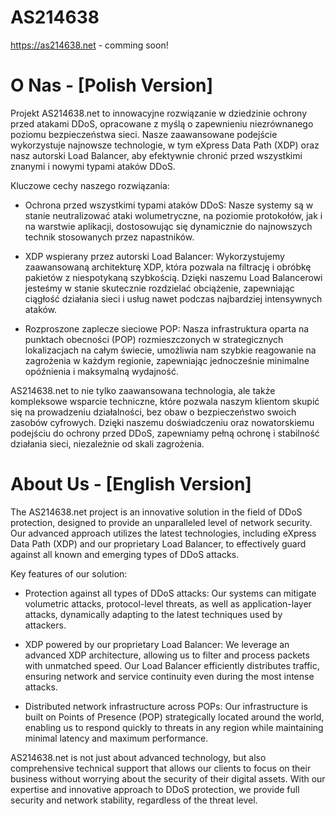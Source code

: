 # AS214638
https://as214638.net - comming soon!


# O Nas - [Polish Version]
Projekt AS214638.net to innowacyjne rozwiązanie w dziedzinie ochrony przed atakami DDoS, opracowane z myślą o zapewnieniu niezrównanego poziomu bezpieczeństwa sieci. Nasze zaawansowane podejście wykorzystuje najnowsze technologie, w tym eXpress Data Path (XDP) oraz nasz autorski Load Balancer, aby efektywnie chronić przed wszystkimi znanymi i nowymi typami ataków DDoS.

Kluczowe cechy naszego rozwiązania:

- Ochrona przed wszystkimi typami ataków DDoS: Nasze systemy są w stanie neutralizować ataki wolumetryczne, na poziomie protokołów, jak i na warstwie aplikacji, dostosowując się dynamicznie do najnowszych technik stosowanych przez napastników.

- XDP wspierany przez autorski Load Balancer: Wykorzystujemy zaawansowaną architekturę XDP, która pozwala na filtrację i obróbkę pakietów z niespotykaną szybkością. Dzięki naszemu Load Balancerowi jesteśmy w stanie skutecznie rozdzielać obciążenie, zapewniając ciągłość działania sieci i usług nawet podczas najbardziej intensywnych ataków.

- Rozproszone zaplecze sieciowe POP: Nasza infrastruktura oparta na punktach obecności (POP) rozmieszczonych w strategicznych lokalizacjach na całym świecie, umożliwia nam szybkie reagowanie na zagrożenia w każdym regionie, zapewniając jednocześnie minimalne opóźnienia i maksymalną wydajność.

AS214638.net to nie tylko zaawansowana technologia, ale także kompleksowe wsparcie techniczne, które pozwala naszym klientom skupić się na prowadzeniu działalności, bez obaw o bezpieczeństwo swoich zasobów cyfrowych. Dzięki naszemu doświadczeniu oraz nowatorskiemu podejściu do ochrony przed DDoS, zapewniamy pełną ochronę i stabilność działania sieci, niezależnie od skali zagrożenia.

# About Us - [English Version]

The AS214638.net project is an innovative solution in the field of DDoS protection, designed to provide an unparalleled level of network security. Our advanced approach utilizes the latest technologies, including eXpress Data Path (XDP) and our proprietary Load Balancer, to effectively guard against all known and emerging types of DDoS attacks.

Key features of our solution:

- Protection against all types of DDoS attacks: Our systems can mitigate volumetric attacks, protocol-level threats, as well as application-layer attacks, dynamically adapting to the latest techniques used by attackers.

- XDP powered by our proprietary Load Balancer: We leverage an advanced XDP architecture, allowing us to filter and process packets with unmatched speed. Our Load Balancer efficiently distributes traffic, ensuring network and service continuity even during the most intense attacks.

- Distributed network infrastructure across POPs: Our infrastructure is built on Points of Presence (POP) strategically located around the world, enabling us to respond quickly to threats in any region while maintaining minimal latency and maximum performance.

AS214638.net is not just about advanced technology, but also comprehensive technical support that allows our clients to focus on their business without worrying about the security of their digital assets. With our expertise and innovative approach to DDoS protection, we provide full security and network stability, regardless of the threat level.
